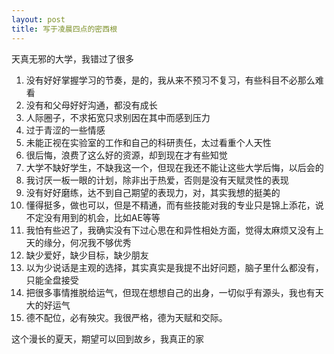 ```yaml
---
layout: post
title: 写于凌晨四点的密西根
---
```

天真无邪的大学，我错过了很多


1. 没有好好掌握学习的节奏，是的，我从来不预习不复习，有些科目不必那么难看
2. 没有和父母好好沟通，都没有成长
3. 人际圈子，不求拓宽只求别因在其中而感到压力
4. 过于青涩的一些情感
5. 未能正视在实验室的工作和自己的科研责任，太过看重个人天性
6. 很后悔，浪费了这么好的资源，却到现在才有些知觉
7. 大学不缺好学生，不缺我这一个，但现在我还不能让这些大学后悔，以后会的
8. 我讨厌一板一眼的计划，除非出于热爱，否则是没有天赋灵性的表现
9. 没有好好磨练，达不到自己期望的表现力，对，其实我想的挺美的
10. 懂得挺多，做也可以，但是不精通，而有些技能对我的专业只是锦上添花，说不定没有用到的机会，比如AE等等
11. 我怕有些迟了，我确实没有下过心思在和异性相处方面，觉得太麻烦又没有上天的缘分，何况我不够优秀
12. 缺少爱好，缺少目标，缺少朋友
13. 以为少说话是主观的选择，其实真实是我提不出好问题，脑子里什么都没有，只能全盘接受
14. 把很多事情推脱给运气，但现在想想自己的出身，一切似乎有源头，我也有天大的好运气
15. 德不配位，必有殃灾。我很严格，德为天赋和交际。

这个漫长的夏天，期望可以回到故乡，我真正的家

